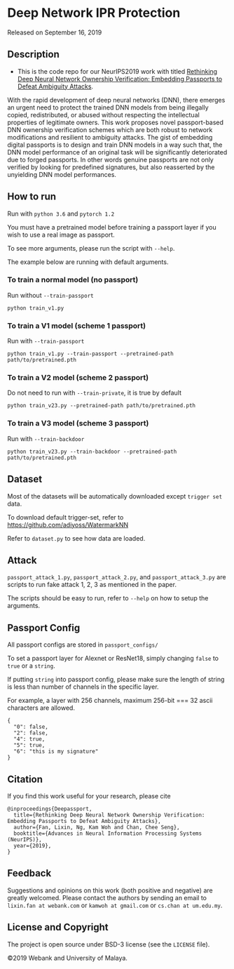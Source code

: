 # Deep Network IPR Protection

Released on September 16, 2019

## Description

* This is the code repo for our NeurIPS2019 work with titled [Rethinking Deep Neural Network Ownership Verification: Embedding Passports to Defeat Ambiguity Attacks](https://arxiv.org/abs/1909.07830). 

With the rapid development of deep neural networks (DNN), there emerges an urgent need to protect the trained DNN models from being illegally copied, redistributed, or abused without respecting the intellectual properties of legitimate owners. This work proposes novel passport-based DNN ownership verification schemes which are both robust to network modifications and resilient to ambiguity attacks. The gist of embedding digital passports is to design and train DNN models in a way such that, the DNN model performance of an original task will be significantly deteriorated due to forged passports. In other words genuine passports are not only verified by looking for predefined signatures, but also reasserted by the unyielding DNN model performances. 

## How to run

Run with `python 3.6` and `pytorch 1.2`

You must have a pretrained model before training a passport layer if you wish to use a real image as passport.

To see more arguments, please run the script with `--help`.

The example below are running with default arguments.

### To train a normal model (no passport)

Run without `--train-passport` 
```
python train_v1.py
```

### To train a V1 model (scheme 1 passport)

Run with `--train-passport`
```
python train_v1.py --train-passport --pretrained-path path/to/pretrained.pth
```

### To train a V2 model (scheme 2 passport)

Do not need to run with `--train-private`, it is true by default
```
python train_v23.py --pretrained-path path/to/pretrained.pth
```

### To train a V3 model (scheme 3 passport)

Run with `--train-backdoor`
```
python train_v23.py --train-backdoor --pretrained-path path/to/pretrained.pth
```

## Dataset

Most of the datasets will be automatically downloaded except `trigger set` data.

To download default trigger-set, refer to https://github.com/adiyoss/WatermarkNN

Refer to `dataset.py` to see how data are loaded.

## Attack

`passport_attack_1.py`, `passport_attack_2.py`, and `passport_attack_3.py` are scripts to run fake attack 1, 2, 3 as mentioned in the paper.

The scripts should be easy to run, refer to `--help` on how to setup the arguments.

## Passport Config

All passport configs are stored in `passport_configs/`

To set a passport layer for Alexnet or ResNet18, simply changing `false` to `true` or a `string`.

If putting `string` into passport config, please make sure the length of string is less than number of channels in the specific layer.

For example, a layer with 256 channels, maximum 256-bit === 32 ascii characters are allowed.

```
{
  "0": false,
  "2": false,
  "4": true,
  "5": true,
  "6": "this is my signature"
}
```

## Citation
If you find this work useful for your research, please cite
```
@inproceedings{Deepassport,
  title={Rethinking Deep Neural Network Ownership Verification: Embedding Passports to Defeat Ambiguity Attacks},
  author={Fan, Lixin, Ng, Kam Woh and Chan, Chee Seng},
  booktitle={Advances in Neural Information Processing Systems (NeurIPS)},
  year={2019},
}
```

## Feedback
Suggestions and opinions on this work (both positive and negative) are greatly welcomed. Please contact the authors by sending an email to
`lixin.fan at webank.com` or `kamwoh at gmail.com` or `cs.chan at um.edu.my`.

## License and Copyright
The project is open source under BSD-3 license (see the ``` LICENSE ``` file).

&#169;2019 Webank and University of Malaya.

